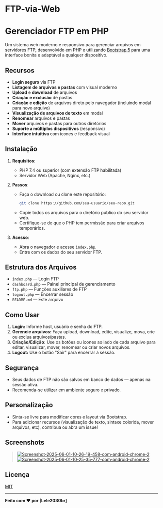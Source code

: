# FTP-via-Web

# Gerenciador FTP em PHP

Um sistema web moderno e responsivo para gerenciar arquivos em servidores FTP, desenvolvido em PHP e utilizando [Bootstrap 5](https://getbootstrap.com/) para uma interface bonita e adaptável a qualquer dispositivo.

## Recursos

- **Login seguro** via FTP
- **Listagem de arquivos e pastas** com visual moderno
- **Upload** e **download** de arquivos
- **Criação e exclusão** de pastas
- **Criação e edição** de arquivos direto pelo navegador (incluindo modal para novo arquivo)
- **Visualização de arquivos de texto** em modal
- **Renomear** arquivos e pastas
- **Mover** arquivos e pastas para outros diretórios
- **Suporte a múltiplos dispositivos** (responsivo)
- **Interface intuitiva** com ícones e feedback visual

## Instalação

1. **Requisitos**:
   - PHP 7.4 ou superior (com extensão FTP habilitada)
   - Servidor Web (Apache, Nginx, etc.)

2. **Passos**:
   - Faça o download ou clone este repositório:
     ```bash
     git clone https://github.com/seu-usuario/seu-repo.git
     ```
   - Copie todos os arquivos para o diretório público do seu servidor web.
   - Certifique-se de que o PHP tem permissão para criar arquivos temporários.

3. **Acesso**:
   - Abra o navegador e acesse `index.php`.
   - Entre com os dados do seu servidor FTP.

## Estrutura dos Arquivos

- `index.php` — Login FTP
- `dashboard.php` — Painel principal de gerenciamento
- `ftp.php` — Funções auxiliares de FTP
- `logout.php` — Encerrar sessão
- `README.md` — Este arquivo

## Como Usar

1. **Login:** Informe host, usuário e senha do FTP.
2. **Gerencie arquivos:** Faça upload, download, edite, visualize, mova, crie ou exclua arquivos/pastas.
3. **Criação/Edição:** Use os botões ou ícones ao lado de cada arquivo para editar, visualizar, mover, renomear ou criar novos arquivos.
4. **Logout:** Use o botão "Sair" para encerrar a sessão.

## Segurança

- Seus dados de FTP não são salvos em banco de dados — apenas na sessão ativa.
- Recomenda-se utilizar em ambiente seguro e privado.

## Personalização

- Sinta-se livre para modificar cores e layout via Bootstrap.
- Para adicionar recursos (visualização de texto, sintaxe colorida, mover arquivos, etc), contribua ou abra um issue!

## Screenshots

> <a href="https://ibb.co/QF6W2b8c"><img src="https://i.ibb.co/DD7BxVGb/Screenshot-2025-06-01-10-26-19-458-com-android-chrome-2.jpg" alt="Screenshot-2025-06-01-10-26-19-458-com-android-chrome-2" border="0"></a>
<a href="https://ibb.co/39PZsSFr"><img src="https://i.ibb.co/LXs7P9gk/Screenshot-2025-06-01-10-25-35-777-com-android-chrome-2.jpg" alt="Screenshot-2025-06-01-10-25-35-777-com-android-chrome-2" border="0"></a>

## Licença

[MIT](LICENSE)

---

**Feito com ♥ por [Lele2030br]**
